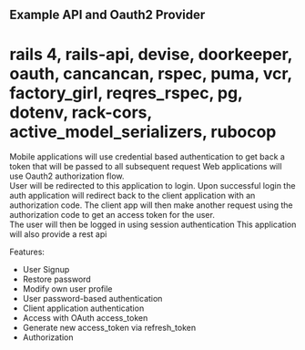 Example API and Oauth2 Provider
-------------



# rails 4, rails-api, devise, doorkeeper, oauth, cancancan, rspec, puma, vcr, factory_girl, reqres_rspec, pg, dotenv, rack-cors, active_model_serializers, rubocop 


Mobile applications will use credential based authentication to get back a token that will be passed to all subsequent request 
Web applications will use Oauth2 authorization flow.  
		User will be redirected to this application to login. 
		Upon successful login the auth application will redirect  back to the client application with an authorization code. 
		The client app will then make another request using the authorization code to get an access token for the user.  
		The user will then be logged in using session authentication
This application will also provide a rest api 


Features:

* User Signup
* Restore password
* Modify own user profile
* User password-based authentication
* Client application authentication
* Access with OAuth access_token
* Generate new access_token via refresh_token
* Authorization

